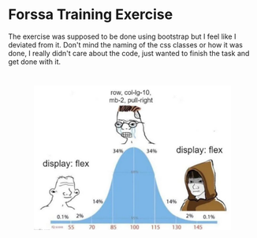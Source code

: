 # Forssa Training Exercise

The exercise was supposed to be done using bootstrap but I feel like I deviated from it. Don't mind the naming of the css classes or how it was done, I really didn't care about the code, just wanted to finish the task and get done with it.

<div style="text-align:center;margin-top:40px;"><img src="images/meme.png" alt="bootstrap meme" width="400px"></div>
